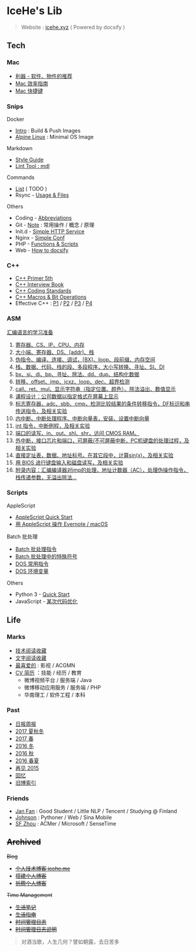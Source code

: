 # IceHe's Lib

> Website : [icehe.xyz](https://icehe.xyz) ( Powered by docsify )

## Tech

### Mac

- [利器 - 软件、物件的推荐](tools.md)
- [Mac 效率指南](mac/efficiency.md)
- [Mac 快捷键](mac/shortcuts.md)

### Snips

Docker

- [Intro](docker/README.md) : Build & Push Images
- [Alpine Linux](docker/alpine/README.md) : Minimal OS Image

Markdown

- [Style Guide](markdown/README.md)
- [Lint Tool : mdl](markdown/lint/README.md)

Commands

- [List](commands/README.md) ( TODO )
- Rsync - [Usage & Files](commands/rsync/README.md)

Others

- Coding - [Abbreviations](coding/abbrs.md)
- Git - [Note](git/README.md) : 常用操作 / 概念 / 原理
- Init.d - [Simple HTTP Service](init/init.d/README.md)
- Nginx - [Simple Conf](nginx/README.md)
- PHP - [Functions & Scripts](php/README.md)
- Web - [How to docsify](_docsify/)

### C++

- [C++ Primer 5th](cpp/primer-5th.md)
- [C++ Interview Book](cpp/interview-book.md)
- [C++ Coding Standards](cpp/code-standards.md)
- [C++ Macros & Bit Operations](cpp/macro-n-bit-operations.md)
- Effective C++ : [P1](cpp/effective-cpp-reading-note-1.md) / [P2](cpp/effective-cpp-reading-note-2.md) / [P3](cpp/effective-cpp-reading-note-3.md) / [P4](cpp/effective-cpp-reading-note-4.md)

### ASM

[汇编语言的学习准备](asm/prepare-on-windows-7.md)

1. [寄存器、CS、IP、CPU、内存](asm/learning-note-1.md)
2. [大小端、寄存器、DS、[addr]、栈](asm/learning-note-2.md)
3. [伪指令、编译、连接、调试，[BX]、loop、段前缀、内存空间](asm/learning-note-3.md)
4. [栈、数据、代码、栈的段、多段程序，大小写转换、寻址、SI、DI](asm/learning-note-4.md)
5. [bx、si、di、bp、寻址、除法、dd、dup、结构化数据](asm/learning-note-5.md)
6. [转移、offset、jmp、jcxz、loop、dec、超界检测](asm/learning-note-6.md)
7. [call、ret、mul、显示字符串（指定位置、颜色）、除法溢出、数值显示](asm/learning-note-7.md)
8. [课程设计：公司数据以指定格式在屏幕上显示](asm/learning-note-8.md)
9. [标志寄存器，adc、sbb、cmp，检测比较结果的条件转移指令，DF标识和串传送指令，及相关实验](asm/learning-note-9.md)
10. [内中断、中断处理程序、中断向量表，安装、设置中断向量](asm/learning-note-10.md)
11. [int 指令，中断例程，及相关实验](asm/learning-note-11.md)
12. [端口的读写，in、out、shl、shr，访问 CMOS RAM。](asm/learning-note-12.md)
13. [外中断，接口芯片和端口，可屏蔽/不可屏蔽中断，PC机键盘的处理过程，及相关实验](asm/learning-note-13.md)
14. [直接定址表，数据、地址标号。在其它段中，计算sin(x)，及相关实验](asm/learning-note-14.md)
15. [用 BIOS 进行键盘输入和磁盘读写，及相关实验](asm/learning-note-15.md)
16. [附录内容：汇编编译器对jmp的处理，地址计数器（AC），处理伪操作指令，栈传递参数，无溢出除法…](asm/learning-note-16.md)

### Scripts

AppleScript

- [AppleScript Quick Start](scripts/applescript/quick-start.md)
- [用 AppleScript 操作 Evernote / macOS](scripts/applescript/evernote-macos.md)

Batch 批处理

- [Batch 批处理指令](scripts/batch/commands.md)
- [Batch 批处理中的特殊符号](scripts/batch/dos-special-symbol.md)
- [DOS 常用指令](scripts/batch/dos-common-commands.md)
- [DOS 环境变量](scripts/batch/dos-environment-variable.md)

Others

- Python 3 - [Quick Start](scripts/python/quick-start.md)
- JavaScript - [某次代码优化](scripts/javascript/optimize-some-code.md)

## Life

### Marks

- [技术阅读收藏](marks/tech.md)
- [文字阅读收藏](marks/read.md)
- [最喜爱的](marks/favourites.md) : 影视 / ACGMN
- [CV 简历](marks/cv.md) ：技能 / 经历 / 教育
    - 微博视频平台 / 服务端 / Java
    - 微博移动应用服务 / 服务端 / PHP
    - 华南理工 / 软件工程 / 本科

### Past

- [日报周报](diary/)
- [2017 夏秋冬](past/2017-summer-2-winter.md)
- [2017 春](past/2017-spring.md)
- [2016 冬](past/2016-winter.md)
- [2016 秋](past/2016-fall.md)
- [2016 春夏](past/2016-summer.md)
- [再见 2015](past/2015-bye.md)
- [回忆](past/moments.md)
- [旧博索引](past/old-blog.md)

### Friends

- [Jan Fan](http://janfan.cn/) : Good Student / Little NLP / Tencent / Studying @ Finland
- [Johnson](http://mrzys.coding.me/) : Pythoner / Web / Sina Mobile
- [SF Zhou](http://sf-zhou.github.io/) : ACMer / Microsoft / SenseTime

## ~~Archived~~

~~Blog~~

- [~~个人技术博客 icehe.me~~](https://icehe.me)
- [~~搭建个人博客~~](_archived/blog/build-blog.md)
- [~~折腾个人博客~~](_archived/blog/blog-changelog.md)

~~Time Management~~

- [~~生活笔记~~](_archived/think/life-note.md)
- [~~生活指南~~](_archived/think/life-manual.md)
- [~~时间管理日志~~](_archived/lifelogs.md)
- [~~时间管理日志说明~~](_archived/think/time-mgt.md)

> 对酒当歌，人生几何？譬如朝露，去日苦多

